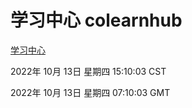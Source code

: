 # 学习中心 colearnhub
[学习中心](http://27.19.33.125:56308/colearnhub/)

2022年 10月 13日 星期四 15:10:03 CST

2022年 10月 13日 星期四 07:10:03 GMT
